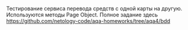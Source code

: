 Тестирование сервиса перевода средств с одной карты на другую. Используются методы Page Object. Полное задание здесь https://github.com/netology-code/aqa-homeworks/tree/aqa4/bdd
